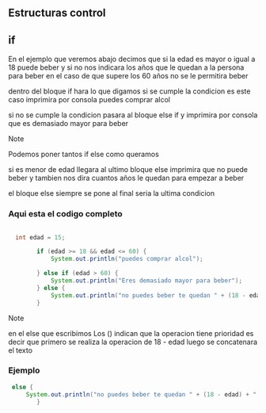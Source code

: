 ## Estructuras control

## if

En el ejemplo que veremos abajo decimos que si la edad es mayor o igual a 18 puede beber y si no nos indicara los años que le quedan a la persona
para beber en el caso de que supere los 60 años no se le permitira beber

dentro del bloque if hara lo que digamos si se cumple la condicion es este caso imprimira por consola puedes comprar alcol

si no se cumple la condicion pasara al bloque else if y imprimira por consola que es demasiado mayor para beber

> [!NOTE]
> Podemos poner tantos if else como queramos

si es menor de edad llegara al ultimo bloque else imprimira que no puede beber y tambien nos dira cuantos años le quedan para empezar a beber

el bloque else siempre se pone al final seria la ultima condicion

### Aqui esta el codigo completo

```java

  int edad = 15;

        if (edad >= 18 && edad <= 60) {
            System.out.println("puedes comprar alcol");

        } else if (edad > 60) {
            System.out.println("Eres demasiado mayor para beber");
        } else {
            System.out.println("no puedes beber te quedan " + (18 - edad) + " años");
        }

```

> [!NOTE]
> en el else que escribimos Los () indican que la operacion tiene prioridad es decir que primero se realiza la operacion de 18 - edad luego se concatenara el texto

### Ejemplo

```java
 else {
     System.out.println("no puedes beber te quedan " + (18 - edad) + " años");
        }
```
